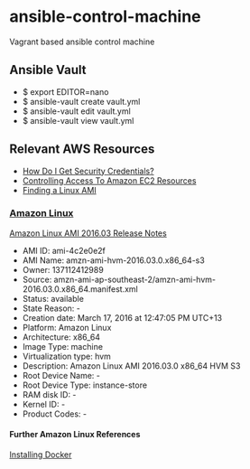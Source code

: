 # ansible-control-machine
Vagrant based ansible control machine

## Ansible Vault

  * $ export EDITOR=nano
  * $ ansible-vault create vault.yml
  * $ ansible-vault edit vault.yml
  * $ ansible-vault view vault.yml

## Relevant AWS Resources

  * [How Do I Get Security Credentials?](http://docs.aws.amazon.com/general/latest/gr/getting-aws-sec-creds.html)
  * [Controlling Access To Amazon EC2 Resources](http://docs.aws.amazon.com/AWSEC2/latest/UserGuide/UsingIAM.html)
  * [Finding a Linux AMI](http://docs.aws.amazon.com/AWSEC2/latest/UserGuide/finding-an-ami.html)
  
### [Amazon Linux](https://aws.amazon.com/amazon-linux-ami/)

[Amazon Linux AMI 2016.03 Release Notes](https://aws.amazon.com/amazon-linux-ami/2016.03-release-notes/)

  * AMI ID: ami-4c2e0e2f
  * AMI Name: amzn-ami-hvm-2016.03.0.x86_64-s3
  * Owner: 137112412989
  * Source: amzn-ami-ap-southeast-2/amzn-ami-hvm-2016.03.0.x86_64.manifest.xml
  * Status: available
  * State Reason: -
  * Creation date: March 17, 2016 at 12:47:05 PM UTC+13
  * Platform: Amazon Linux
  * Architecture: x86_64
  * Image Type: machine
  * Virtualization type: hvm
  * Description: Amazon Linux AMI 2016.03.0 x86_64 HVM S3
  * Root Device Name: -
  * Root Device Type: instance-store
  * RAM disk ID: -
  * Kernel ID: -
  * Product Codes: -

#### Further Amazon Linux References

[Installing Docker](http://docs.aws.amazon.com/AmazonECS/latest/developerguide/docker-basics.html#install_docker)

